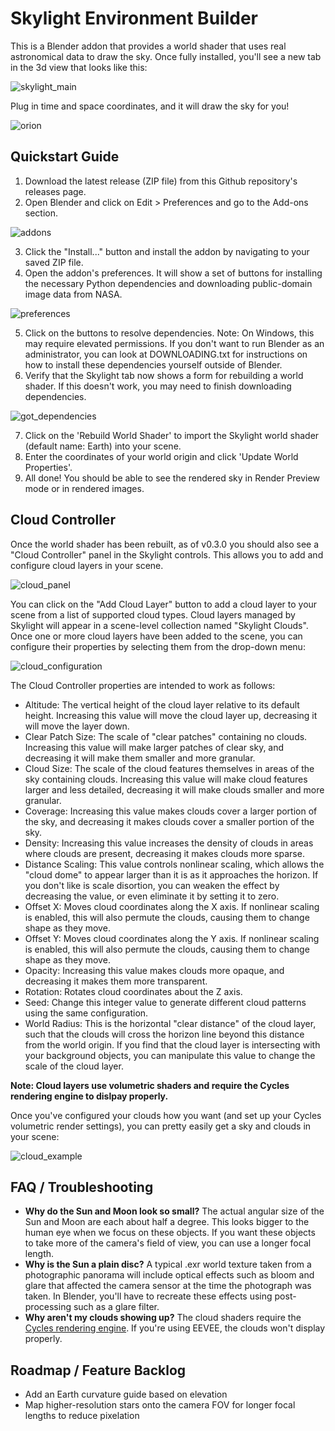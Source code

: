 # Skylight Environment Builder
This is a Blender addon that provides a world shader that uses real astronomical data to draw the sky.
Once fully installed, you'll see a new tab in the 3d view that looks like this:

![skylight_main](https://github.com/cthonianmessiah/skylight/blob/dev/readme_media/skylight_main.png?raw=true)

Plug in time and space coordinates, and it will draw the sky for you!

![orion](https://github.com/cthonianmessiah/skylight/blob/dev/readme_media/orion.png?raw=true)

## Quickstart Guide
1. Download the latest release (ZIP file) from this Github repository's releases page.
2. Open Blender and click on Edit > Preferences and go to the Add-ons section.

![addons](https://github.com/cthonianmessiah/skylight/blob/dev/readme_media/addons.png?raw=true)

3. Click the "Install..." button and install the addon by navigating to your saved ZIP file.
4. Open the addon's preferences. It will show a set of buttons for installing the necessary Python dependencies and downloading public-domain image data from NASA.

![preferences](https://github.com/cthonianmessiah/skylight/blob/dev/readme_media/preferences.png?raw=true)

5. Click on the buttons to resolve dependencies. Note: On Windows, this may require elevated permissions. If you don't want to run Blender as an administrator, you can look at DOWNLOADING.txt for instructions on how to install these dependencies yourself outside of Blender.
6. Verify that the Skylight tab now shows a form for rebuilding a world shader. If this doesn't work, you may need to finish downloading dependencies.

![got_dependencies](https://github.com/cthonianmessiah/skylight/blob/dev/readme_media/got_dependencies.png?raw=true)

7. Click on the 'Rebuild World Shader' to import the Skylight world shader (default name: Earth) into your scene.
8. Enter the coordinates of your world origin and click 'Update World Properties'.
9. All done! You should be able to see the rendered sky in Render Preview mode or in rendered images.

## Cloud Controller
Once the world shader has been rebuilt, as of v0.3.0 you should also see a "Cloud Controller" panel in the Skylight controls. This allows you to add and configure cloud layers in your scene.

![cloud_panel](https://github.com/cthonianmessiah/skylight/blob/dev/readme_media/cloud_panel.png?raw=true)

You can click on the "Add Cloud Layer" button to add a cloud layer to your scene from a list of supported cloud types. Cloud layers managed by Skylight will appear in a scene-level collection named "Skylight Clouds". Once one or more cloud layers have been added to the scene, you can configure their properties by selecting them from the drop-down menu:

![cloud_configuration](https://github.com/cthonianmessiah/skylight/blob/dev/readme_media/cloud_configuration.png?raw=true)

The Cloud Controller properties are intended to work as follows:

* Altitude: The vertical height of the cloud layer relative to its default height. Increasing this value will move the cloud layer up, decreasing it will move the layer down.
* Clear Patch Size: The scale of "clear patches" containing no clouds. Increasing this value will make larger patches of clear sky, and decreasing it will make them smaller and more granular.
* Cloud Size: The scale of the cloud features themselves in areas of the sky containing clouds. Increasing this value will make cloud features larger and less detailed, decreasing it will make clouds smaller and more granular.
* Coverage: Increasing this value makes clouds cover a larger portion of the sky, and decreasing it makes clouds cover a smaller portion of the sky.
* Density: Increasing this value increases the density of clouds in areas where clouds are present, decreasing it makes clouds more sparse.
* Distance Scaling: This value controls nonlinear scaling, which allows the "cloud dome" to appear larger than it is as it approaches the horizon. If you don't like is scale disortion, you can weaken the effect by decreasing the value, or even eliminate it by setting it to zero.
* Offset X: Moves cloud coordinates along the X axis. If nonlinear scaling is enabled, this will also permute the clouds, causing them to change shape as they move.
* Offset Y: Moves cloud coordinates along the Y axis. If nonlinear scaling is enabled, this will also permute the clouds, causing them to change shape as they move.
* Opacity: Increasing this value makes clouds more opaque, and decreasing it makes them more transparent.
* Rotation: Rotates cloud coordinates about the Z axis.
* Seed: Change this integer value to generate different cloud patterns using the same configuration.
* World Radius: This is the horizontal "clear distance" of the cloud layer, such that the clouds will cross the horizon line beyond this distance from the world origin. If you find that the cloud layer is intersecting with your background objects, you can manipulate this value to change the scale of the cloud layer.

**Note: Cloud layers use volumetric shaders and require the Cycles rendering engine to dislpay properly.**

Once you've configured your clouds how you want (and set up your Cycles volumetric render settings), you can pretty easily get a sky and clouds in your scene:

![cloud_example](https://github.com/cthonianmessiah/skylight/blob/dev/readme_media/cloud_example.png?raw=true)

## FAQ / Troubleshooting
 * **Why do the Sun and Moon look so small?**
The actual angular size of the Sun and Moon are each about half a degree. This looks bigger to the human eye when we focus on these objects. If you want these objects to take more of the camera's field of view, you can use a longer focal length.
* **Why is the Sun a plain disc?**
A typical .exr world texture taken from a photographic panorama will include optical effects such as bloom and glare that affected the camera sensor at the time the photograph was taken. In Blender, you'll have to recreate these effects using post-processing such as a glare filter.
* **Why aren't my clouds showing up?**
The cloud shaders require the [Cycles rendering engine](https://docs.blender.org/manual/en/latest/render/cycles/introduction.html). If you're using EEVEE, the clouds won't display properly.

## Roadmap / Feature Backlog
* Add an Earth curvature guide based on elevation
* Map higher-resolution stars onto the camera FOV for longer focal lengths to reduce pixelation